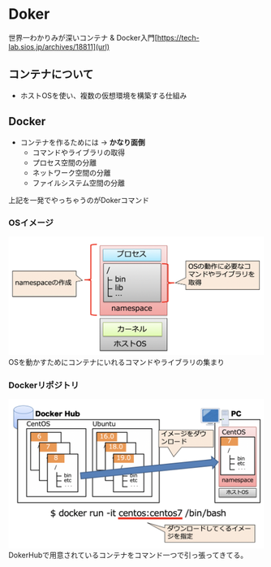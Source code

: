 # Doker
世界一わかりみが深いコンテナ & Docker入門[https://tech-lab.sios.jp/archives/18811](url)
## コンテナについて
- ホストOSを使い、複数の仮想環境を構築する仕組み
## Docker
- コンテナを作るためには -> **かなり面倒**
  - コマンドやライブラリの取得
  - プロセス空間の分離
  - ネットワーク空間の分離
  - ファイルシステム空間の分離

上記を一発でやっちゃうのがDokerコマンド
### OSイメージ
![OSイメージ](./OSイメージ.png)
OSを動かすためにコンテナにいれるコマンドやライブラリの集まり
### Dockerリポジトリ
![Dokerリポジトリ](.\Dockerリポジトリ.png "")
DokerHubで用意されているコンテナをコマンド一つで引っ張ってきてる。